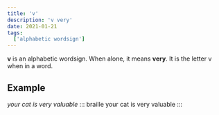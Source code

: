 ```yaml
---
title: 'v'
description: 'v very'
date: 2021-01-21
tags:
  ['alphabetic wordsign']
---
```


**v** is an alphabetic wordsign. When alone, it means **very**. It is the letter v when in a word.

## Example

*your cat is very valuable*
::: braille
your cat is very valuable
:::